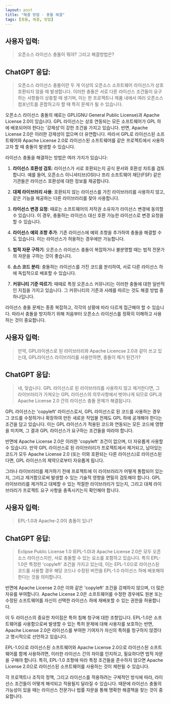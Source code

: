 ```yaml
---
layout: post
title: "해결 방법 - 충돌 해결"
tags: [충돌, 해결, 방법]
---
```


## 사용자 입력:
> 오픈소스 라이선스 충돌이 뭐야? 그리고 해결방법은?

## ChatGPT 응답:
> 오픈소스 라이선스 충돌이란 두 개 이상의 오픈소스 소프트웨어 라이선스가 상호 호환되지 않을 때 발생합니다. 이러한 충돌은 서로 다른 라이선스 조건들이 요구하는 사항들이 상충할 때 생기며, 이는 한 프로젝트나 제품 내에서 여러 오픈소스 컴포넌트를 혼합하고자 할 때 특히 문제가 될 수 있습니다.

오픈소스 라이선스 충돌의 예로는 GPL(GNU General Public License)과 Apache License 2.0이 있습니다. GPL 라이선스는 상호 연동되는 모든 소프트웨어가 GPL 하에 배포되어야 한다는 '강제성'이 강한 조건을 가지고 있습니다. 반면, Apache License 2.0은 이러한 강제성이 없으며 더 유연합니다. 따라서 GPL로 라이선스된 소프트웨어와 Apache License 2.0로 라이선스된 소프트웨어를 같은 프로젝트에서 사용하고자 할 때 충돌이 발생할 수 있습니다.

라이선스 충돌을 해결하는 방법은 여러 가지가 있습니다:

1. **라이선스 호환성 검토**: 라이선스가 서로 호환되는지 공식 문서와 호환성 차트를 검토합니다. 예를 들어, 오픈소스 이니셔티브(OSI)나 프리 소프트웨어 재단(FSF) 같은 기관들은 라이선스 호환성에 대한 정보를 제공합니다.

2. **대체 라이브러리 사용**: 호환되지 않는 라이선스를 가진 라이브러리를 사용하지 않고, 같은 기능을 제공하는 다른 라이브러리를 찾아 사용합니다.

3. **라이선스 변경 요청**: 때로는 소프트웨어의 저작권 소유자가 라이선스 변경에 동의할 수 있습니다. 이 경우, 충돌하는 라이선스 대신 호환 가능한 라이선스로 변경 요청을 할 수 있습니다.

4. **라이선스 예외 조항 추가**: 기존 라이선스에 예외 조항을 추가하여 충돌을 해결할 수도 있습니다. 이는 라이선스가 허용하는 경우에만 가능합니다.

5. **법적 자문 구하기**: 오픈소스 라이선스 충돌이 복잡하거나 불분명할 때는 법적 전문가의 자문을 구하는 것이 좋습니다.

6. **소스 코드 분리**: 충돌하는 라이선스를 가진 코드를 분리하여, 서로 다른 라이선스 하에 독립적으로 배포할 수 있습니다.

7. **커뮤니티 기준 따르기**: 때때로 특정 오픈소스 커뮤니티는 이러한 충돌에 대한 일반적인 지침을 가지고 있습니다. 그 커뮤니티의 기준과 사례를 따르는 것도 해결 방법 중 하나입니다.

라이선스 충돌 문제는 종종 복잡하고, 각각의 상황에 따라 다르게 접근해야 할 수 있습니다. 따라서 충돌을 방지하기 위해 처음부터 오픈소스 라이선스를 정확히 이해하고 사용하는 것이 중요합니다.

## 사용자 입력:
> 만약,  GPL라이센스로 된 라이브러리와  Apache Licencse 2.0과 같이 쓰고 있는데, GPL라이선스 라이브러리를 사용안하면, 충돌이 제거 된건가?

## ChatGPT 응답:
> 네, 맞습니다. GPL 라이선스로 된 라이브러리를 사용하지 않고 제거한다면, 그 라이브러리가 가져오는 GPL 라이선스의 의무사항에서 벗어나게 되므로 GPL과 Apache License 2.0 간의 라이선스 충돌 문제가 해결됩니다.

GPL 라이선스는 'copyleft' 라이선스로서, GPL 라이선스로 된 코드를 사용하는 경우 그 코드를 수정하거나 확장하여 만든 새로운 작업물 전체도 GPL 하에 공개해야 한다는 조건을 담고 있습니다. 이는 GPL 라이선스가 적용된 코드와 연동되는 모든 코드에 영향을 미치며, 그 결과 GPL 라이선스가 요구하는 조건들을 따라야 합니다.

반면에 Apache License 2.0은 이러한 'copyleft' 조건이 없으며, 더 자유롭게 사용할 수 있습니다. 만약 GPL 라이선스로 된 라이브러리가 프로젝트에서 제거되고, 남아있는 코드가 모두 Apache License 2.0 (또는 이와 호환되는 다른 라이선스)로 라이선스된다면, GPL 라이선스의 제약으로부터 자유롭게 됩니다.

그러나 라이브러리를 제거하기 전에 프로젝트에 이 라이브러리가 어떻게 통합되어 있는지, 그리고 제거함으로써 발생할 수 있는 기술적 영향을 면밀히 검토해야 합니다. GPL 라이브러리를 제거하고 대체할 수 있는 적절한 라이브러리가 있는지, 그리고 대체 라이브러리가 프로젝트 요구 사항을 충족시키는지 확인해야 합니다.

## 사용자 입력:
> EPL-1.0과 Apache-2.0이 충돌이 있나?

## ChatGPT 응답:
> Eclipse Public License 1.0 (EPL-1.0)과 Apache License 2.0은 모두 오픈소스 라이선스지만, 서로 충돌할 수 있는 요소를 포함하고 있습니다. 특히 EPL-1.0은 특정한 'copyleft' 조건을 가지고 있는데, 이는 EPL-1.0으로 라이선스된 코드를 사용할 경우 해당 코드나 수정된 버전을 EPL-1.0 라이선스 하에 배포해야 한다는 것을 의미합니다.

반면에 Apache License 2.0은 이와 같은 'copyleft' 조건을 강제하지 않으며, 더 많은 자유를 부여합니다. Apache License 2.0은 소프트웨어를 수정한 경우에도 원본 또는 수정된 소프트웨어를 자신이 선택한 라이선스 하에 재배포할 수 있는 권한을 허용합니다.

이 두 라이선스의 중요한 차이점은 특허 침해 청구에 대한 조항입니다. EPL-1.0은 소프트웨어를 사용함으로써 발생할 수 있는 특허 문제에 대해 사용자를 보호하는 반면, Apache License 2.0은 라이선스를 부여한 기여자가 자신의 특허를 청구하지 않겠다고 명시적으로 선언하고 있습니다.

EPL-1.0으로 라이선스된 소프트웨어와 Apache License 2.0으로 라이선스된 소프트웨어를 함께 사용하려면, 이러한 라이선스 간의 차이를 인지하고, 필요하다면 법적 자문을 구해야 합니다. 특히, EPL-1.0 조항에 따라 특정 조건들을 준수하지 않으면 Apache License 2.0으로 라이선스된 소프트웨어를 사용하는 것이 제한될 수 있습니다.

각 프로젝트나 조직의 정책, 그리고 라이선스를 적용하려는 구체적인 방식에 따라, 라이선스 조건들이 어떻게 해석되고 적용될지 달라질 수 있습니다. 때문에 라이선스 충돌의 가능성이 있을 때는 라이선스 전문가나 법률 자문을 통해 명확한 해결책을 찾는 것이 중요합니다.

